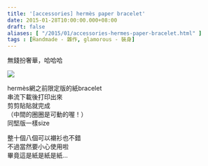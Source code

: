 ```yaml
---
title: '[accessories] hermès paper bracelet'
date: 2015-01-28T10:00:00.000+08:00
draft: false
aliases: [ "/2015/01/accessories-hermes-paper-bracelet.html" ]
tags : [Ḧandmade - 雜作, glamorous - 裝身]
---
```


無錢扮奢華，哈哈哈  

![](/images/hermespaperbracelet.jpg)

hermès網之前限定版的紙bracelet  
串流下載後打印出來  
剪剪貼貼就完成  
（中間的圈圈是可動的喔！）  
同堅版一樣size  
  
整十個八個可以襯衫也不錯  
不過當然要小心使用啦  
畢竟這是紙是紙是紙...
